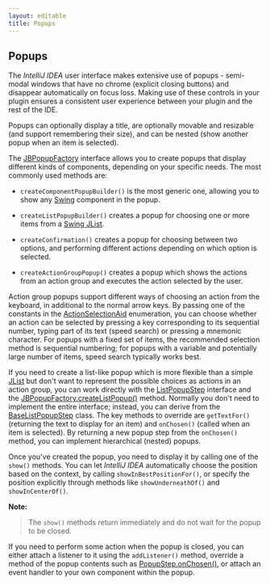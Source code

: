 ```yaml
---
layout: editable
title: Popups
---
```



## Popups

The *IntelliJ IDEA* user interface makes extensive use of popups \- semi-modal windows that have no chrome (explicit closing buttons) and disappear automatically on focus loss.
Making use of these controls in your plugin ensures a consistent user experience between your plugin and the rest of the IDE.

Popups can optionally display a title, are optionally movable and resizable (and support remembering their size), and can be nested (show another popup when an item is selected).

The
[JBPopupFactory](https://github.com/JetBrains/intellij-community/blob/master/platform/platform-api/src/com/intellij/openapi/ui/popup/JBPopupFactory.java)
interface allows you to create popups that display different kinds of components, depending on your specific needs.
The most commonly used methods are:

*  ```createComponentPopupBuilder()``` is the most generic one, allowing you to show any
[Swing](http://docs.oracle.com/javase/tutorial/uiswing/start/index.html)
component in the popup.

*  ```createListPopupBuilder()``` creates a popup for choosing one or more items from a
    [Swing JList](http://docs.oracle.com/javase/8/docs/api/javax/swing/JList.html).

*  ```createConfirmation()``` creates a popup for choosing between two options, and performing different actions depending on which option is selected.

*  ```createActionGroupPopup()``` creates a popup which shows the actions from an action group and executes the action selected by the user.

Action group popups support different ways of choosing an action from the keyboard, in additional to the normal arrow keys.
By passing one of the constants in the
[ActionSelectionAid](https://github.com/JetBrains/intellij-community/blob/master/platform/platform-api/src/com/intellij/openapi/ui/popup/JBPopupFactory.java)
enumeration, you can choose whether an action can be selected by pressing a key corresponding to its sequential number, typing part of its text (speed search) or pressing a mnemonic character.
For popups with a fixed set of items, the recommended selection method is sequential numbering;
for popups with a variable and potentially large number of items, speed search typically works best.

If you need to create a list-like popup which is more flexible than a simple
[JList](http://docs.oracle.com/javase/8/docs/api/javax/swing/JList.html)
but don't want to represent the possible choices as actions in an action group, you can work directly with the
[ListPopupStep](https://github.com/JetBrains/intellij-community/blob/master/platform/platform-api/src/com/intellij/openapi/ui/popup/ListPopupStep.java)
interface and the
[JBPopupFactory.createListPopup()]((https://github.com/JetBrains/intellij-community/blob/master/platform/platform-api/src/com/intellij/openapi/ui/popup/JBPopupFactory.java))
method.
Normally you don't need to implement the entire interface; instead, you can derive from the
[BaseListPopupStep](https://github.com/JetBrains/intellij-community/blob/master/platform/platform-api/src/com/intellij/openapi/ui/popup/util/BaseListPopupStep.java)
class.
The key methods to override are ```getTextFor()``` (returning the text to display for an item) and ```onChosen()``` (called when an item is selected).
By returning a new popup step from the ```onChosen()``` method, you can implement hierarchical (nested) popups.

Once you've created the popup, you need to display it by calling one of the ```show()``` methods.
You can let *IntelliJ IDEA* automatically choose the position based on the context, by calling ```showInBestPositionFor()```, or specify the position explicitly through methods like ```showUnderneathOf()``` and ```showInCenterOf()```.


**Note:**

>  The ```show()``` methods return immediately and do not wait for the popup to be closed.

If you need to perform some action when the popup is closed, you can either attach a listener to it using the ```addListener()``` method, override a method of the popup contents such as
[PopupStep.onChosen()](https://github.com/JetBrains/intellij-community/blob/master/platform/platform-api/src/com/intellij/openapi/ui/popup/PopupStep.java),
or attach an event handler to your own component within the popup.

